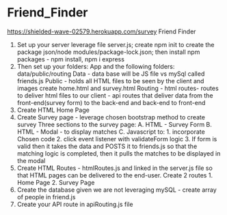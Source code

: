 # Friend_Finder
https://shielded-wave-02579.herokuapp.com/survey
Friend Finder
1. Set up your server leverage file server.js; create npm init to create the package json/node modules/package-lock.json; then install npm packages - npm install, npm i express
2. Then set up your folders: App and the following folders: data/public/routing
    Data - data base will be JS file vs mySql called friends.js
    Public - holds all HTML files to be seen by the client and images create home.html and survey.html
    Routing - html routes- routes to deliver html files to our client
            - api routes that deliver data from the front-end(survey form) to the back-end and back-end to front-end
3. Create HTML Home Page   
4. Create Survey page - leverage chosen bootstrap method to create survey
    Three sections to the survey page:
    A. HTML - Survey Form
    B. HTML - Modal - to display matches
    C.  Javascript to: 
        1. incorporate Chosen code 
        2. click event listener with validateForm logic
        3. If form is valid then it takes the data and POSTS it to friends.js so that the matching logic is completed, then it pulls the matches to be displayed in the modal
5. Create HTML Routes - htmlRoutes.js and linked in the server.js file so that HTML pages can be delivered to the end-user. Create 2 routes
        1. Home Page 
        2. Survey Page 
6. Create the database given we are not leveraging mySQL - create array of people in friend.js
7. Create your API route in apiRouting.js file
